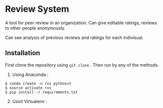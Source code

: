# Review System
A tool for peer review in an organization. 
Can give editable ratings, reviews to other people anonymously.

Can see analysis of previous reviews and ratings for each indivisual.

## Installation
First clone the repository using ```git clone``` . Then run by any of the methods.

1. Using Anaconda :

```
$ conda create -n rvs python=3
$ source activate rvs
$ pip install -r requirements.txt
```

2. Usint Virtualenv : 
